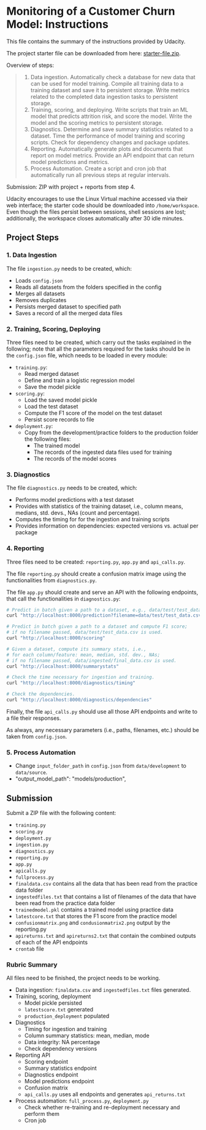 # Monitoring of a Customer Churn Model: Instructions

This file contains the summary of the instructions provided by Udacity.

The project starter file can be downloaded from here: [starter-file.zip](https://video.udacity-data.com/topher/2021/March/60412fe6_starter-file/starter-file.zip).

Overview of steps:

> 1. Data ingestion. Automatically check a database for new data that can be used for model training. Compile all training data to a training dataset and save it to persistent storage. Write metrics related to the completed data ingestion tasks to persistent storage.
> 2. Training, scoring, and deploying. Write scripts that train an ML model that predicts attrition risk, and score the model. Write the model and the scoring metrics to persistent storage.
> 3. Diagnostics. Determine and save summary statistics related to a dataset. Time the performance of model training and scoring scripts. Check for dependency changes and package updates.
> 4. Reporting. Automatically generate plots and documents that report on model metrics. Provide an API endpoint that can return model predictions and metrics.
> 5. Process Automation. Create a script and cron job that automatically run all previous steps at regular intervals.

Submission: ZIP with project + reports from step 4.

Udacity encourages to use the Linux Virtual machine accessed via their web interface; the starter code should be downloaded into `/home/workspace`. Even though the files persist between sessions, shell sessions are lost; additionally, the workspace closes automatically after 30 idle minutes.

## Project Steps

### 1. Data Ingestion

The file `ingestion.py` needs to be created, which:

- Loads `config.json`
- Reads all datasets from the folders specified in the config
- Merges all datasets
- Removes duplicates
- Persists merged dataset to specified path
- Saves a record of all the merged data files

### 2. Training, Scoring, Deploying

Three files need to be created, which carry out the tasks explained in the following; note that all the parameters required for the tasks should be in the `config.json` file, which needs to be loaded in every module:

- `training.py`:
  - Read merged dataset
  - Define and train a logistic regression model
  - Save the model pickle
- `scoring.py`:
  - Load the saved model pickle
  - Load the test dataset
  - Compute the F1 score of the model on the test dataset
  - Persist score records to file
- `deployment.py`:
  - Copy from the development/practice folders to the production folder the following files:
    - The trained model
    - The records of the ingested data files used for training
    - The records of the model scores

### 3. Diagnostics

The file `diagnostics.py` needs to be created, which:

- Performs model predictions with a test dataset
- Provides with statistics of the training dataset, i.e., column means, medians, std. devs., NAs (count and percentage).
- Computes the timing for for the ingestion and training scripts
- Provides information on dependencies: expected versions vs. actual per package

### 4. Reporting

Three files need to be created: `reporting.py`, `app.py` and `api_calls.py`.

The file `reporting.py` should create a confusion matrix image using the functionalities from `diagnostics.py`.

The file `app.py` should create and serve an API with the following endpoints, that call the functionalities in `diagnostics.py`:

```bash
# Predict in batch given a path to a dataset, e.g., data/test/test_data.csv
curl "http://localhost:8000/prediction?filename=data/test/test_data.csv"

# Predict in batch given a path to a dataset and compute F1 score; 
# if no filename passed, data/test/test_data.csv is used.
curl "http://localhost:8000/scoring"

# Given a dataset, compute its summary stats, i.e.,
# for each column/feature: mean, median, std. dev., NAs;
# if no filename passed, data/ingested/final_data.csv is used.
curl "http://localhost:8000/summarystats"

# Check the time necessary for ingestion and training.
curl "http://localhost:8000/diagnostics/timing"

# Check the dependencies.
curl "http://localhost:8000/diagnostics/dependencies"
```

Finally, the file `api_calls.py` should use all those API endpoints and write to a file their responses.

As always, any necessary parameters (i.e., paths, filenames, etc.) should be taken from `config.json`.

### 5. Process Automation

- Change `input_folder_path` in `config.json` from `data/development` to `data/source`.
-  "output_model_path": "models/production",


## Submission

Submit a ZIP file with the following content:

- `training.py`
- `scoring.py`
- `deployment.py`
- `ingestion.py`
- `diagnostics.py`
- `reporting.py`
- `app.py`
- `apicalls.py`
- `fullprocess.py`
- `finaldata.csv` contains all the data that has been read from the practice data folder
- `ingestedfiles.txt` that contains a list of filenames of the data that have been read from the practice data folder
- `trainedmodel.pkl` contains a trained model using practice data
- `latestcore.txt` that stores the F1 score from the practice model
- `confusionmatrix.png` and `condusionmatrix2.png` output by the reporting.py
- `apireturns.txt` and `apireturns2.txt` that contain the combined outputs of each of the API endpoints
- `crontab` file

### Rubric Summary

All files need to be finished, the project needs to be working.

- Data ingestion: `finaldata.csv` and `ingestedfiles.txt` files generated.
- Training, scoring, deployment
  - Model pickle persisted
  - `latestscore.txt` generated
  - `production_deployment` populated
- Diagnostics
  - Timing for ingestion and training
  - Column summary statistics: mean, median, mode
  - Data integrity: NA percentage
  - Check dependency versions
- Reporting API
  - Scoring endpoint
  - Summary statistics endpoint
  - Diagnostics endpoint
  - Model predictions endpoint
  - Confusion matrix
  - `api_calls.py` uses all endpoints and generates `api_returns.txt`
- Process automation: `full_process.py`, `deployment.py`
  - Check whether re-training and re-deployment necessary and perform them
  - Cron job